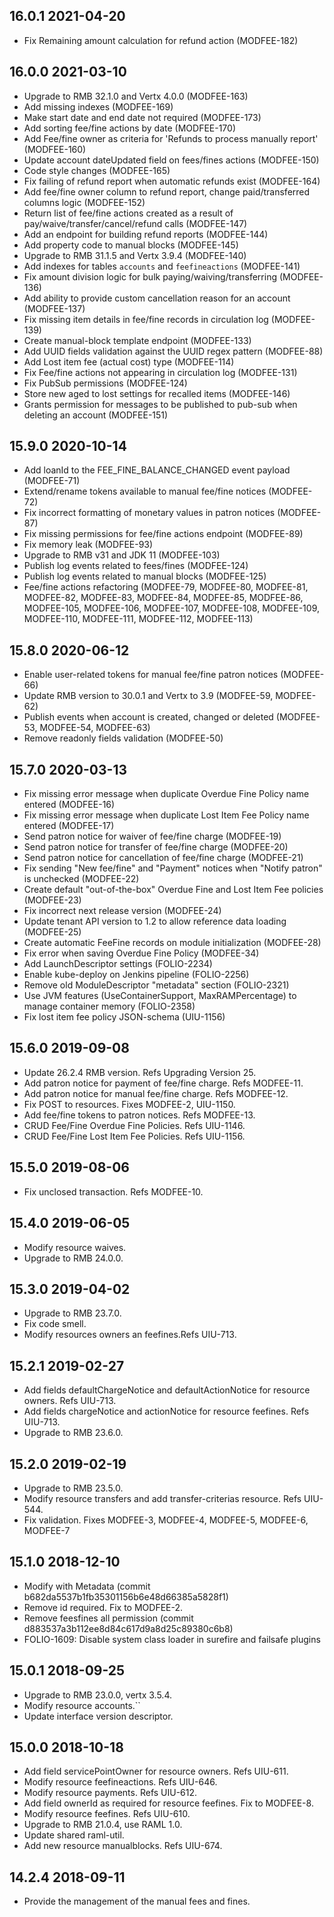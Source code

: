 ## 16.0.1 2021-04-20
* Fix Remaining amount calculation for refund action (MODFEE-182)

## 16.0.0 2021-03-10
* Upgrade to RMB 32.1.0 and Vertx 4.0.0 (MODFEE-163)
* Add missing indexes (MODFEE-169)
* Make start date and end date not required (MODFEE-173)
* Add sorting fee/fine actions by date (MODFEE-170)
* Add Fee/fine owner as criteria for 'Refunds to process manually report' (MODFEE-160)
* Update account dateUpdated field on fees/fines actions (MODFEE-150)
* Code style changes (MODFEE-165)
* Fix failing of refund report when automatic refunds exist (MODFEE-164)
* Add fee/fine owner column to refund report, change paid/transferred columns logic (MODFEE-152)
* Return list of fee/fine actions created as a result of pay/waive/transfer/cancel/refund calls (MODFEE-147)
* Add an endpoint for building refund reports (MODFEE-144)
* Add property code to manual blocks (MODFEE-145)
* Upgrade to RMB 31.1.5 and Vertx 3.9.4 (MODFEE-140)
* Add indexes for tables `accounts` and `feefineactions` (MODFEE-141)
* Fix amount division logic for bulk paying/waiving/transferring (MODFEE-136)
* Add ability to provide custom cancellation reason for an account (MODFEE-137)
* Fix missing item details in fee/fine records in circulation log (MODFEE-139)
* Create manual-block template endpoint (MODFEE-133)
* Add UUID fields validation against the UUID regex pattern (MODFEE-88)
* Add Lost item fee (actual cost) type (MODFEE-114)
* Fix Fee/fine actions not appearing in circulation log (MODFEE-131)
* Fix PubSub permissions (MODFEE-124)
* Store new aged to lost settings for recalled items (MODFEE-146)
* Grants permission for messages to be published to pub-sub when deleting an account (MODFEE-151)

## 15.9.0 2020-10-14
* Add loanId to the FEE_FINE_BALANCE_CHANGED event payload (MODFEE-71)
* Extend/rename tokens available to manual fee/fine notices (MODFEE-72)
* Fix incorrect formatting of monetary values in patron notices (MODFEE-87)
* Fix missing permissions for fee/fine actions endpoint (MODFEE-89)
* Fix memory leak (MODFEE-93)
* Upgrade to RMB v31 and JDK 11 (MODFEE-103)
* Publish log events related to fees/fines (MODFEE-124)
* Publish log events related to manual blocks (MODFEE-125)
* Fee/fine actions refactoring (MODFEE-79, MODFEE-80, MODFEE-81, MODFEE-82, MODFEE-83, MODFEE-84, MODFEE-85, MODFEE-86, MODFEE-105, MODFEE-106, MODFEE-107, MODFEE-108, MODFEE-109, MODFEE-110, MODFEE-111, MODFEE-112, MODFEE-113)

## 15.8.0 2020-06-12
* Enable user-related tokens for manual fee/fine patron notices (MODFEE-66)
* Update RMB version to 30.0.1 and Vertx to 3.9 (MODFEE-59, MODFEE-62)
* Publish events when account is created, changed or deleted (MODFEE-53, MODFEE-54, MODFEE-63)
* Remove readonly fields validation (MODFEE-50)

## 15.7.0 2020-03-13
* Fix missing error message when duplicate Overdue Fine Policy name entered (MODFEE-16)
* Fix missing error message when duplicate Lost Item Fee Policy name entered (MODFEE-17)
* Send patron notice for waiver of fee/fine charge (MODFEE-19)
* Send patron notice for transfer of fee/fine charge (MODFEE-20)
* Send patron notice for cancellation of fee/fine charge (MODFEE-21)
* Fix sending "New fee/fine" and "Payment" notices when "Notify patron" is unchecked (MODFEE-22)
* Create default "out-of-the-box" Overdue Fine and Lost Item Fee policies (MODFEE-23)
* Fix incorrect next release version (MODFEE-24)
* Update tenant API version to 1.2 to allow reference data loading (MODFEE-25)
* Create automatic FeeFine records on module initialization (MODFEE-28)
* Fix error when saving Overdue Fine Policy (MODFEE-34)
* Add LaunchDescriptor settings (FOLIO-2234)
* Enable kube-deploy on Jenkins pipeline (FOLIO-2256)
* Remove old ModuleDescriptor "metadata" section (FOLIO-2321)
* Use JVM features (UseContainerSupport, MaxRAMPercentage) to manage container memory (FOLIO-2358)
* Fix lost item fee policy JSON-schema (UIU-1156)

## 15.6.0 2019-09-08
* Update 26.2.4 RMB version. Refs Upgrading Version 25.
* Add patron notice for payment of fee/fine charge. Refs MODFEE-11.
* Add patron notice for manual fee/fine charge. Refs MODFEE-12.
* Fix POST to resources. Fixes MODFEE-2, UIU-1150.
* Add fee/fine tokens to patron notices. Refs MODFEE-13.
* CRUD Fee/Fine Overdue Fine Policies. Refs UIU-1146.
* CRUD Fee/Fine Lost Item Fee Policies. Refs UIU-1156.

## 15.5.0 2019-08-06
 * Fix unclosed transaction. Refs MODFEE-10.

## 15.4.0 2019-06-05
 * Modify resource waives.
 * Upgrade to RMB 24.0.0.

## 15.3.0 2019-04-02
 * Upgrade to RMB 23.7.0.
 * Fix code smell.
 * Modify resources owners an feefines.Refs UIU-713.

## 15.2.1 2019-02-27
 * Add fields defaultChargeNotice and defaultActionNotice for resource owners. Refs UIU-713.
 * Add fields chargeNotice and actionNotice for resource feefines. Refs UIU-713.
 * Upgrade to RMB 23.6.0.

## 15.2.0 2019-02-19
 * Upgrade to RMB 23.5.0.
 * Modify resource transfers and add transfer-criterias resource. Refs UIU-544.
 * Fix validation. Fixes MODFEE-3, MODFEE-4, MODFEE-5, MODFEE-6, MODFEE-7

## 15.1.0 2018-12-10

 * Modify with Metadata (commit b682da5537b1fb35301156b6e48d66385a5828f1)
 * Remove id required. Fix to MODFEE-2.
 * Remove feesfines all permission (commit d883537a3b112ee8d84c617d9a8d25c89380c6b8)
 * FOLIO-1609: Disable system class loader in surefire and failsafe plugins

## 15.0.1 2018-09-25
 * Upgrade to RMB 23.0.0, vertx 3.5.4.
 * Modify resource accounts.``
 * Update interface version descriptor.
## 15.0.0 2018-10-18
 * Add field servicePointOwner for resource owners. Refs UIU-611.
 * Modify resource feefineactions. Refs UIU-646.
 * Modify resource payments. Refs UIU-612.
 * Add field ownerId as required for resource feefines. Fix to MODFEE-8.
 * Modify resource feefines. Refs UIU-610.
 * Upgrade to RMB 21.0.4, use RAML 1.0.
 * Update shared raml-util.
 * Add new resource manualblocks. Refs UIU-674.
## 14.2.4 2018-09-11
 * Provide the management of the manual fees and fines.
